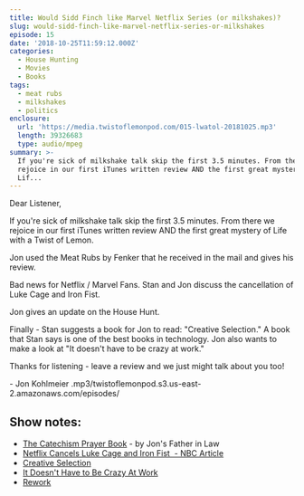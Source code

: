 ```yaml
---
title: Would Sidd Finch like Marvel Netflix Series (or milkshakes)?
slug: would-sidd-finch-like-marvel-netflix-series-or-milkshakes
episode: 15
date: '2018-10-25T11:59:12.000Z'
categories:
  - House Hunting
  - Movies
  - Books
tags:
  - meat rubs
  - milkshakes
  - politics
enclosure:
  url: 'https://media.twistoflemonpod.com/015-lwatol-20181025.mp3'
  length: 39326683
  type: audio/mpeg
summary: >-
  If you're sick of milkshake talk skip the first 3.5 minutes. From there we
  rejoice in our first iTunes written review AND the first great mystery of
  Lif...
---
```


Dear Listener,

If you're sick of milkshake talk skip the first 3.5 minutes. From there we rejoice in our first iTunes written review AND the first great mystery of Life with a Twist of Lemon.

Jon used the Meat Rubs by Fenker that he received in the mail and gives his review.

Bad news for Netflix / Marvel Fans. Stan and Jon discuss the cancellation of Luke Cage and Iron Fist.

Jon gives an update on the House Hunt.

Finally - Stan suggests a book for Jon to read: "Creative Selection." A book that Stan says is one of the best books in technology. Jon also wants to make a look at "It doesn't have to be crazy at work."

Thanks for listening - leave a review and we just might talk about you too!

\- Jon Kohlmeier
.mp3/twistoflemonpod.s3.us-east-2.amazonaws.com/episodes/
## Show notes:

- [The Catechism Prayer Book](https://amzn.to/2CGrci7) - by Jon's Father in Law
- [Netflix Cancels Luke Cage and Iron Fist  - NBC Article](https://www.nbcnews.com/think/opinion/netflix-cancels-luke-cage-iron-fist-jeopardizing-marvel-s-ambitious-ncna922466)
- [Creative Selection](https://amzn.to/2D1v5iZ)
- [It Doesn't Have to Be Crazy At Work](https://amzn.to/2yBLlDc)
- [Rework](https://amzn.to/2CC3ALL)
